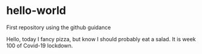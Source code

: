 # hello-world
First repository using the github guidance

Hello, today I fancy pizza, but know I should probably eat a salad. It is week 100 of Covid-19 lockdown.

